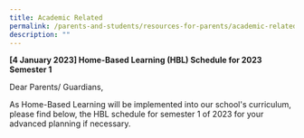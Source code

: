 ```yaml
---
title: Academic Related
permalink: /parents-and-students/resources-for-parents/academic-related/
description: ""
---
```

**[4 January 2023\] Home-Based Learning (HBL) Schedule for 2023 Semester 1**  

Dear Parents/ Guardians,  
  
As Home-Based Learning will be implemented into our school's curriculum,  please find below, the HBL schedule for semester 1 of 2023 for your advanced planning if necessary.